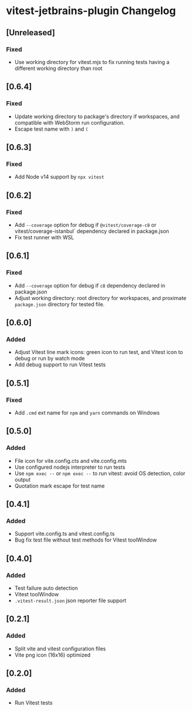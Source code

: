 <!-- Keep a Changelog guide -> https://keepachangelog.com -->

# vitest-jetbrains-plugin Changelog

## [Unreleased]
### Fixed
- Use working directory for vitest.mjs to fix running tests having a different working directory than root 

## [0.6.4]

### Fixed

- Update working directory to package's directory if workspaces, and compatible with WebStorm run configuration.
- Escape test name with `)` and `(`

## [0.6.3]

### Fixed

- Add Node v14 support by `npx vitest`

## [0.6.2]

### Fixed

- Add `--coverage` option for debug if  `@vitest/coverage-c8` or vitest/coverage-istanbul` dependency declared in package.json
- Fix test runner with WSL

## [0.6.1]

### Fixed

- Add `--coverage` option for debug if `c8` dependency declared in package.json
- Adjust working directory: root directory for workspaces, and proximate `package.json` directory for tested file.

## [0.6.0]

### Added

- Adjust Vitest line mark icons: green icon to run test, and Vitest icon to debug or run by watch mode
- Add debug support to run Vitest tests

## [0.5.1]

### Fixed

- Add `.cmd` ext name for `npm` and `yarn` commands on Windows

## [0.5.0]

### Added

- File icon for vite.config.cts and vite.config.mts
- Use configured nodejs interpreter to run tests
- Use `npm exec --` or `npm exec --` to run vitest: avoid OS detection, color output
- Quotation mark escape for test name

## [0.4.1]

### Added

- Support vite.config.ts and vitest.config.ts
- Bug fix test file without test methods for Vitest toolWindow

## [0.4.0]

### Added

- Test failure auto detection
- Vitest toolWindow
- `.vitest-result.json` json reporter file support

## [0.2.1]

### Added

- Split vite and vitest configuration files
- Vite png icon (16x16) optimized

## [0.2.0]

### Added

- Run Vitest tests
